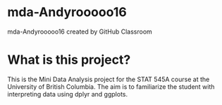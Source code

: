 # mda-Andyrooooo16
mda-Andyrooooo16 created by GitHub Classroom

# What is this project?
This is the Mini Data Analysis project for the STAT 545A course at the University of British Columbia. 
The aim is to familiarize the student with interpreting data using dplyr and ggplots. 
